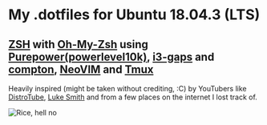 # My .dotfiles for Ubuntu 18.04.3 (LTS)
## [ZSH](https://www.zsh.org/) with [Oh-My-Zsh](https://ohmyz.sh/) using [Purepower(powerlevel10k)](https://github.com/romkatv/powerlevel10k), [i3-gaps](https://github.com/Airblader/i3) and [compton](https://github.com/chjj/compton), [NeoVIM](https://neovim.io/) and [Tmux](https://github.com/tmux/tmux/wiki)

Heavily inspired (might be taken without crediting, :C) by YouTubers like [DistroTube](https://www.youtube.com/channel/UCVls1GmFKf6WlTraIb_IaJg), [Luke Smith](https://www.youtube.com/channel/UC2eYFnH61tmytImy1mTYvhA) and from a few places on the internet I lost track of.

![Rice, hell no](https://raw.githubusercontent.com/OnurKader/.dotfiles/master/imgs/2020-03-03%2014-30-26.png)
